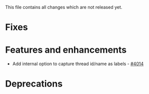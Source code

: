 This file contains all changes which are not released yet.
<!--
 Note that the content between the marker comment lines (e.g. FIXES-START/END) will be automatically
 moved into the docs/release-notes markdown files on release (via the .ci/ReleaseChangelog.java script).
 Simply add the changes as bullet points into those sections, empty lines will be ignored. Example:

* Description of the change - [#1234](https://github.com/elastic/apm-agent-java/pull/1234)
-->

# Fixes
<!--FIXES-START-->

<!--FIXES-END-->
# Features and enhancements
<!--ENHANCEMENTS-START-->
* Add internal option to capture thread id/name as labels - [#4014](https://github.com/elastic/apm-agent-java/pull/4014)

<!--ENHANCEMENTS-END-->
# Deprecations
<!--DEPRECATIONS-START-->

<!--DEPRECATIONS-END-->
